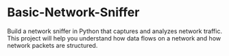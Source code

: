 # Basic-Network-Sniffer
Build a network sniffer in Python that captures and analyzes network traffic. This project will help you understand how data flows on a network and how network packets are structured.
